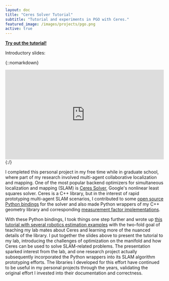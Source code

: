 ```yaml
---
layout: doc
title: "Ceres Solver Tutorial"
subtitle: "Tutorial and experiments in PGO with Ceres."
featured_image: /images/projects/pgo.png
active: true
---
```


**[Try out the tutorial!](https://notes.andrewtorgesen.com/doku.php?id=public:autonomy:implementation:opt-libs:ceres)**

Introductory slides:

{::nomarkdown}
<div>
  <div style="position:relative;padding-top:56.25%;">
    <iframe src="https://notes.andrewtorgesen.com/doku.php?do=export_revealjs&id=public:autonomy:implementation:opt-libs:ceres-slides&size=2000x1000#/" frameborder="0" allowfullscreen
      style="position:absolute;top:0;left:0;width:100%;height:100%;"></iframe>
  </div>
</div>
{:/}

I completed this personal project in my free time while in graduate school, where part of my research involved multi-agent collaborative localization and mapping. One of the most popular backend optimizers for simultaneous localization and mapping (SLAM) is [Ceres Solver](http://ceres-solver.org/), Google's nonlinear least squares solver. Ceres is a C++ library, but in the interest of rapid prototyping multi-agent SLAM scenarios, I contributed to some [open source Python bindings](https://github.com/Edwinem/ceres_python_bindings) for the solver and also made Python wrappers of my C++ geometry library and corresponding [measurement factor implementations](https://github.com/goromal/ceres-factors). 

With these Python bindings, I took things one step further and wrote up [this tutorial with several robotics estimation examples](https://notes.andrewtorgesen.com/doku.php?id=public:autonomy:implementation:opt-libs:ceres) with the two-fold goal of teaching my lab mates about Ceres and learning more of the nuanced details of the library. I put together the slides above to present the tutorial to my lab, introducing the challenges of optimization on the manifold and how Ceres can be used to solve SLAM-related problems. The presentation sparked interest from the lab, and one research project actually subsequently incorporated the Python wrappers into its SLAM algorithm prototyping efforts. The libraries I developed for this effort have continued to be useful in my personal projects through the years, validating the original effort I invested into their documentation and correctness.
